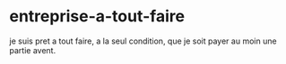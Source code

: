 # entreprise-a-tout-faire
je suis pret a tout faire, a la seul condition, que je soit payer au moin une partie avent.
